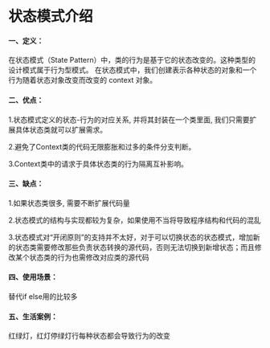 # 状态模式介绍

#### 一、定义：

在状态模式（State Pattern）中，类的行为是基于它的状态改变的。这种类型的设计模式属于行为型模式。
在状态模式中，我们创建表示各种状态的对象和一个行为随着状态对象改变而改变的 context 对象。

#### 二、优点：

1.状态模式定义的状态-行为的对应关系, 并将其封装在一个类里面, 我们只需要扩展具体状态类就可以扩展需求。

2.避免了Context类的代码无限膨胀和过多的条件分支判断。

3.Context类中的请求于具体状态类的行为隔离互补影响。

#### 三、缺点：
1.如果状态类很多, 需要不断扩展代码量

2.状态模式的结构与实现都较为复杂，如果使用不当将导致程序结构和代码的混乱
        
3.状态模式对“开闭原则”的支持并不太好，对于可以切换状态的状态模式，增加新的状态类需要修改那些负责状态转换的源代码，否则无法切换到新增状态；而且修改某个状态类的行为也需修改对应类的源代码

#### 四、使用场景：

替代if else用的比较多

#### 五、生活案例：

红绿灯，红灯停绿灯行每种状态都会导致行为的改变
